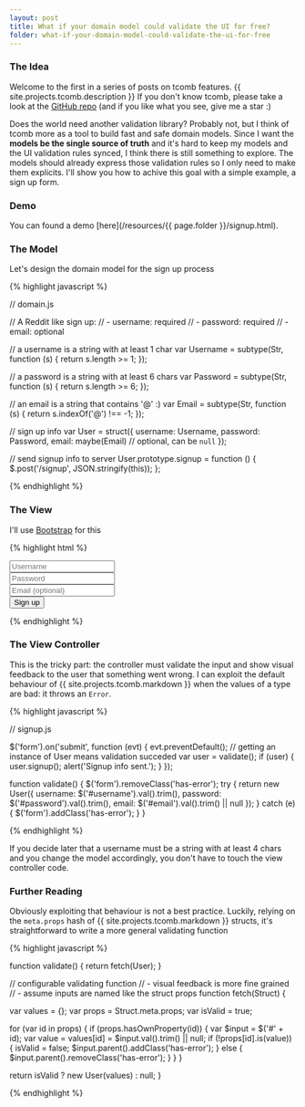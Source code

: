 ```yaml
---
layout: post
title: What if your domain model could validate the UI for free?
folder: what-if-your-domain-model-could-validate-the-ui-for-free
---
```


### The Idea

Welcome to the first in a series of posts on tcomb features.
{{ site.projects.tcomb.description }}  If you don't know tcomb, please take a look at the <a href='https://github.com/gcanti/tcomb'>GitHub repo</a> (and if you like what you see, give me a star :)

Does the world need another validation library? Probably not, but I think of tcomb more as a tool to build 
fast and safe domain models. Since I want the **models be the single source of truth** and 
it's hard to keep my models and the UI validation rules synced, I think there is still something to explore. 
The models should already express those validation rules so I only need to make them explicits.
I'll show you how to achive this goal with a simple example, a sign up form.

### Demo

You can found a demo [here](/resources/{{ page.folder }}/signup.html).

### The Model

Let's design the domain model for the sign up process

{% highlight javascript %}

// domain.js

// A Reddit like sign up:
// - username: required
// - password: required
// - email: optional

// a username is a string with at least 1 char
var Username = subtype(Str, function (s) {
  return s.length >= 1;
});

// a password is a string with at least 6 chars
var Password = subtype(Str, function (s) {
  return s.length >= 6;
});

// an email is a string that contains '@' :)
var Email = subtype(Str, function (s) {
  return s.indexOf('@') !== -1;
});

// sign up info
var User = struct({
  username: Username,
  password: Password,
  email: maybe(Email) // optional, can be `null`
});

// send signup info to server
User.prototype.signup = function () {
  $.post('/signup', JSON.stringify(this));
};

{% endhighlight %}

### The View

I'll use [Bootstrap](http://getbootstrap.com) for this

{% highlight html %}

<!-- signup.html -->

<script src="tcomb.js"></script>
<script src="domain.js"></script>
<script src="signup.js"></script>

<form role="form" method="post">
  <div class="form-group">
    <input type="text" id="username" placeholder="Username" class="form-control"/>
  </div>
  <div class="form-group">
    <input type="password" id="password" placeholder="Password" class="form-control"/>
  </div>
  <div class="form-group">
    <input type="text" id="email" placeholder="Email (optional)" class="form-control"/>
  </div>
  <button class="btn btn-primary btn-block">Sign up</button>
</form>

{% endhighlight %}

### The View Controller

This is the tricky part: the controller must validate the input and show visual feedback to the
user that something went wrong. I can exploit the default behaviour of {{ site.projects.tcomb.markdown }} 
when the values of a type are bad: it throws an `Error`.

{% highlight javascript %}

// signup.js

$('form').on('submit', function (evt) {
  evt.preventDefault();
  // getting an instance of User means validation succeded
  var user = validate();
  if (user) {
    user.signup();
    alert('Signup info sent.');
  }
});

function validate() {
  $('form').removeClass('has-error');
  try {
    return new User({
      username: $('#username').val().trim(), 
      password: $('#password').val().trim(),
      email:    $('#email').val().trim() || null
    });
  } catch (e) {
    $('form').addClass('has-error');
  }
}

{% endhighlight %}

If you decide later that a username must be a string with at least 4 chars and you change the
model accordingly, you don't have to touch the view controller code.

### Further Reading

Obviously exploiting that behaviour is not a best practice. Luckily, relying on the `meta.props` hash 
of {{ site.projects.tcomb.markdown }} structs, it's straightforward to write a more general validating function 

{% highlight javascript %}

function validate() {
  return fetch(User);
}

// configurable validating function
// - visual feedback is more fine grained
// - assume inputs are named like the struct props
function fetch(Struct) {
  
  var values = {};
  var props = Struct.meta.props;
  var isValid = true;
  
  for (var id in props) {
    if (props.hasOwnProperty(id)) {
      var $input = $('#' + id);
      var value = values[id] = $input.val().trim() || null;
      if (!props[id].is(value)) {
        isValid = false;
        $input.parent().addClass('has-error');
      } else {
        $input.parent().removeClass('has-error');
      }
    }
  }

  return isValid ? new User(values) : null;
}

{% endhighlight %}

